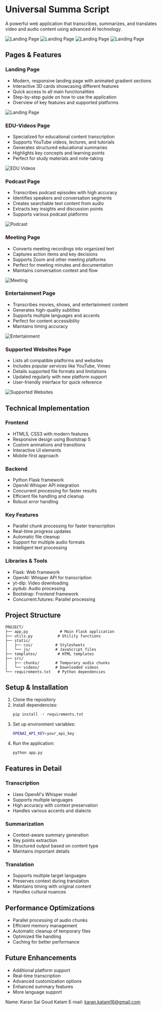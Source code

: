 # Universal Summa Script

A powerful web application that transcribes, summarizes, and translates video and audio content using advanced AI technology.

![Landing Page](https://raw.githubusercontent.com/ka312/Universal-Summa-Script/refs/heads/main/images/logo.png)
![Landing Page](https://raw.githubusercontent.com/ka312/Universal-Summa-Script/refs/heads/main/images/website%201%20(1)_upscayl_3x_digital-art-4x.png)
![Landing Page](https://raw.githubusercontent.com/ka312/Universal-Summa-Script/refs/heads/main/images/how%20to.png)
![Landing Page](https://raw.githubusercontent.com/ka312/Universal-Summa-Script/refs/heads/main/images/sites.png)

## Pages & Features

### Landing Page
- Modern, responsive landing page with animated gradient sections
- Interactive 3D cards showcasing different features
- Quick access to all main functionalities
- Step-by-step guide on how to use the application
- Overview of key features and supported platforms

![Landing Page](https://raw.githubusercontent.com/ka312/Universal-Summa-Script/refs/heads/main/images/fetures.png)

### EDU-Videos Page
- Specialized for educational content transcription
- Supports YouTube videos, lectures, and tutorials
- Generates structured educational summaries
- Highlights key concepts and learning points
- Perfect for study materials and note-taking

![EDU Videos](https://raw.githubusercontent.com/ka312/Universal-Summa-Script/refs/heads/main/images/EDU.png)

### Podcast Page
- Transcribes podcast episodes with high accuracy
- Identifies speakers and conversation segments
- Creates searchable text content from audio
- Extracts key insights and discussion points
- Supports various podcast platforms

![Podcast](https://raw.githubusercontent.com/ka312/Universal-Summa-Script/refs/heads/main/images/podcast.png)

### Meeting Page
- Converts meeting recordings into organized text
- Captures action items and key decisions
- Supports Zoom and other meeting platforms
- Perfect for meeting minutes and documentation
- Maintains conversation context and flow

![Meeting](https://raw.githubusercontent.com/ka312/Universal-Summa-Script/refs/heads/main/images/meeting.png)

### Entertainment Page
- Transcribes movies, shows, and entertainment content
- Generates high-quality subtitles
- Supports multiple languages and accents
- Perfect for content accessibility
- Maintains timing accuracy

![Entertainment](https://raw.githubusercontent.com/ka312/Universal-Summa-Script/refs/heads/main/images/entertainment.png)

### Supported Websites Page
- Lists all compatible platforms and websites
- Includes popular services like YouTube, Vimeo
- Details supported file formats and limitations
- Updated regularly with new platform support
- User-friendly interface for quick reference

![Supported Websites](https://raw.githubusercontent.com/ka312/Universal-Summa-Script/refs/heads/main/images/supported%20websites.png)

## Technical Implementation

### Frontend
- HTML5, CSS3 with modern features
- Responsive design using Bootstrap 5
- Custom animations and transitions
- Interactive UI elements
- Mobile-first approach

### Backend
- Python Flask framework
- OpenAI Whisper API integration
- Concurrent processing for faster results
- Efficient file handling and cleanup
- Robust error handling

### Key Features
- Parallel chunk processing for faster transcription
- Real-time progress updates
- Automatic file cleanup
- Support for multiple audio formats
- Intelligent text processing

### Libraries & Tools
- Flask: Web framework
- OpenAI: Whisper API for transcription
- yt-dlp: Video downloading
- pydub: Audio processing
- Bootstrap: Frontend framework
- Concurrent.futures: Parallel processing

## Project Structure
```
PROJECT/
├── app.py              # Main Flask application
├── utils.py           # Utility functions
├── static/
│   ├── css/          # Stylesheets
│   └── js/           # JavaScript files
├── templates/         # HTML templates
├── src/
│   ├── chunks/       # Temporary audio chunks
│   └── videos/       # Downloaded videos
└── requirements.txt   # Python dependencies
```

## Setup & Installation

1. Clone the repository
2. Install dependencies:
   ```bash
   pip install -r requirements.txt
   ```
3. Set up environment variables:
   ```bash
   OPENAI_API_KEY=your_api_key
   ```
4. Run the application:
   ```bash
   python app.py
   ```

## Features in Detail

### Transcription
- Uses OpenAI's Whisper model
- Supports multiple languages
- High accuracy with context preservation
- Handles various accents and dialects

### Summarization
- Context-aware summary generation
- Key points extraction
- Structured output based on content type
- Maintains important details

### Translation
- Supports multiple target languages
- Preserves context during translation
- Maintains timing with original content
- Handles cultural nuances

## Performance Optimizations

- Parallel processing of audio chunks
- Efficient memory management
- Automatic cleanup of temporary files
- Optimized file handling
- Caching for better performance

## Future Enhancements

- Additional platform support
- Real-time transcription
- Advanced customization options
- Enhanced summary features
- More language support

Name: Karan Sai Goud Katam
E-mail: karan.katam16@gmail.com

